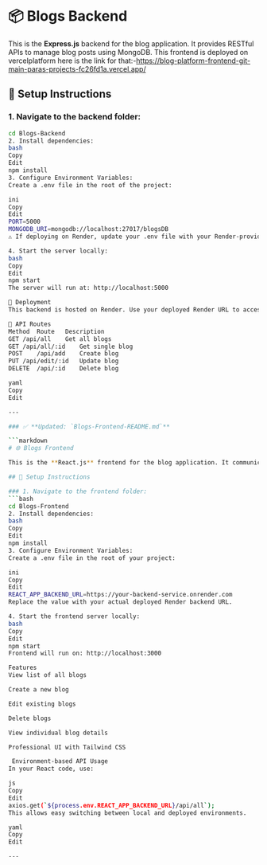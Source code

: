 # 📦 Blogs Backend

This is the **Express.js** backend for the blog application. It provides RESTful APIs to manage blog posts using MongoDB.
This frontend is deployed on vercelplatform here is the link for that:-https://blog-platform-frontend-git-main-paras-projects-fc26fd1a.vercel.app/

## 🔧 Setup Instructions

### 1. Navigate to the backend folder:
```bash
cd Blogs-Backend
2. Install dependencies:
bash
Copy
Edit
npm install
3. Configure Environment Variables:
Create a .env file in the root of the project:

ini
Copy
Edit
PORT=5000
MONGODB_URI=mongodb://localhost:27017/blogsDB
⚠️ If deploying on Render, update your .env file with your Render-provided MongoDB URI if applicable.

4. Start the server locally:
bash
Copy
Edit
npm start
The server will run at: http://localhost:5000

🚀 Deployment
This backend is hosted on Render. Use your deployed Render URL to access the API (e.g. https://your-backend-service.onrender.com).

📡 API Routes
Method	Route	Description
GET	/api/all	Get all blogs
GET	/api/all/:id	Get single blog
POST	/api/add	Create blog
PUT	/api/edit/:id	Update blog
DELETE	/api/:id	Delete blog

yaml
Copy
Edit

---

### ✅ **Updated: `Blogs-Frontend-README.md`**

```markdown
# 🌐 Blogs Frontend

This is the **React.js** frontend for the blog application. It communicates with the backend APIs to display and manage blog posts.

## 🔧 Setup Instructions

### 1. Navigate to the frontend folder:
```bash
cd Blogs-Frontend
2. Install dependencies:
bash
Copy
Edit
npm install
3. Configure Environment Variables:
Create a .env file in the root of your project:

ini
Copy
Edit
REACT_APP_BACKEND_URL=https://your-backend-service.onrender.com
Replace the value with your actual deployed Render backend URL.

4. Start the frontend server locally:
bash
Copy
Edit
npm start
Frontend will run on: http://localhost:3000

Features
View list of all blogs

Create a new blog

Edit existing blogs

Delete blogs

View individual blog details

Professional UI with Tailwind CSS

 Environment-based API Usage
In your React code, use:

js
Copy
Edit
axios.get(`${process.env.REACT_APP_BACKEND_URL}/api/all`);
This allows easy switching between local and deployed environments.

yaml
Copy
Edit

---
